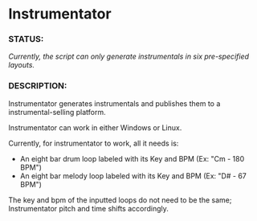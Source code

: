 # Instrumentator

### STATUS:

*Currently, the script can only generate instrumentals in six pre-specified layouts.*

### DESCRIPTION:

Instrumentator generates instrumentals and publishes them to a instrumental-selling platform.

Instrumentator can work in either Windows or Linux.

Currently, for instrumentator to work, all it needs is:

- An eight bar drum loop labeled with its Key and BPM (Ex: "Cm - 180 BPM")
- An eight bar melody loop labeled with its Key and BPM (Ex: "D# - 67 BPM")

The key and bpm of the inputted loops do not need to be the same; Instrumentator pitch and time shifts accordingly.